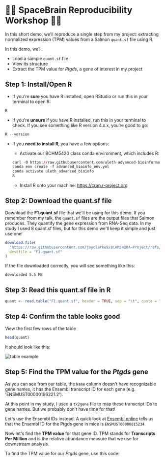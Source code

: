 # 🚀🧠 SpaceBrain Reproducibility Workshop 🧠🚀

In this short demo, we'll reproduce a single step from my project: extracting normalized expression (TPM) values from a Salmon `quant.sf` file using R.

In this demo, we’ll:
- Load a sample `quant.sf` file
- View its structure
- Extract the TPM value for *Ptgds*, a gene of interest in my project   
  

## Step 1: Install/Open R
- If you're **sure** you have R installed, open RStudio or run this in your terminal to open R:
```r
R
```
- If you're **unsure** if you have R installed, run this in your terminal to check. If you see something like R version 4.x.x, you’re good to go:
```r
R --version
```
- If you **need to install R**, you have a few options:

  - Activate our BCHM5420 class conda environment, which includes R:
  ```r
  curl -O https://raw.githubusercontent.com/uleth-advanced-bioinformatics/BCHM5420A-summer-2025/refs/heads/main/resources/advanced_bioinfo_env.yml
  conda env create -f advanced_bioinfo_env.yml
  conda activate uleth_advanced_bioinfo
  R
  ```
  - Install R onto your machine: https://cran.r-project.org
  
## Step 2: Download the quant.sf file
Download the **F1.quant.sf** file that we'll be using for this demo. If you remember from my talk, the `quant.sf` files are the output files that Salmon produces. They quantify the gene expression from RNA-Seq data. In my study I used 8 quant.sf files, but for this demo we'll keep it simple and just use one!
```r
download.file(
  "https://raw.githubusercontent.com/jayclarke9/BCHM5420A-Project/refs/heads/main/F1.quant.sf",
  destfile = "F1.quant.sf"
)

```
If the file downloaded correctly, you will see something like this:

`downloaded 5.5 MB`

## Step 3: Read this quant.sf file in R
```r
quant <- read.table("F1.quant.sf", header = TRUE, sep = "\t", quote = "")
```
## Step 4: Confirm the table looks good
View the first few rows of the table
```r
head(quant)
```
It should look like this:

![table example](https://github.com/user-attachments/assets/286a1c21-a419-48e7-b137-a41cfccc4671)

## Step 5: Find the TPM value for the *Ptgds* gene
As you can see from our table, the `Name` column doesn't have recognizable gene names, it has the Ensembl transcript ID for each gene (e.g. 'ENSMUST00000196221.2').

At this point in my study, I used a `tx2gene` file to map these transcript IDs to gene names. But we probably don't have time for that! 

Let's use the Ensembl IDs instead. A quick look at [Ensembl online](https://www.ensembl.org/Mus_musculus/Transcript/Summary?db=core;g=ENSMUSG00000015090;r=2:25356721-25359854;t=ENSMUST00000015234) tells us that the Ensembl ID for the Ptgds gene in mice is `ENSMUST00000015234`.

Now let's find the **TPM value** for that gene ID. TPM stands for **Transcripts Per Million** and is the  relative abundance measure that we use for downstream analysis.

To find the TPM value for our *Ptgds* gene, use this code:
```r

